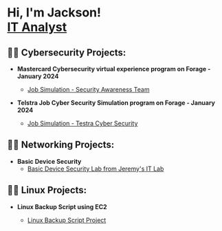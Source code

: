 <h1>Hi, I'm Jackson! <br/><a href="https://github.com/610jackson">IT Analyst</a>

<h2>👨‍💻 Cybersecurity Projects:</h2>

- <b>Mastercard Cybersecurity virtual experience program on Forage - January 2024 </b>
  - [Job Simulation - Security Awareness Team](https://github.com/610jackson/MasterCard-Lab.git)
 

- <b>Telstra Job Cyber Security Simulation program on Forage - January 2024 </b>
  - [Job Simulation - Testra Cyber Security](https://github.com/610jackson/Telstra-Project)


<h2>👨‍💻 Networking Projects:</h2>

- <b>Basic Device Security </b>
  - [Basic Device Security Lab from Jeremy's IT Lab](https://github.com/610jackson/Basic-Device-Security.git)

<h2>👨‍💻 Linux Projects:</h2>

- <b>Linux Backup Script using EC2 </b>

  -   [Linux Backup Script Project](https://github.com/610jackson/LinuxBackupScript/blob/main/README.md)


  

